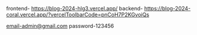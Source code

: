 frontend- https://blog-2024-hlg3.vercel.app/
backend- https://blog-2024-coral.vercel.app/?vercelToolbarCode=pnCoH7P2KGvoiQs

email-admin@gmail.com 
password-123456
